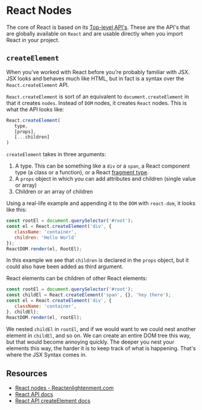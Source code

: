 # React Nodes

The core of React is based on its [Top-level API's](https://reactjs.org/docs/react-api.html). These are the API's that are globally available on `React` and are usable directly when you import React in your project.

## `createElement`

When you've worked with React before you're probably familiar with JSX. JSX looks and behaves much like HTML, but in fact is a syntax over the `React.createElement` API.

`React.createElement` is sort of an equivalent to `document.createElement` in that it creates `nodes`. Instead of `DOM` nodes, it creates `React` nodes. This is what the API looks like:

```javascript
React.createElement(
   type,
   [props],
   [...children]
)
```

`createElement` takes in three arguments:

1. A type. This can be something like a `div` or a `span`, a React component type (a class or a function), or a React [fragment type](https://reactjs.org/docs/fragments.html).
1. A `props` object in which you can add attributes and children (single value or array)
1. Children or an array of children

Using a real-life example and appending it to the `DOM` with `react-dom`, it looks like this:

```javascript
const rootEl = document.querySelector('#root');
const el = React.createElement('div', {
   className: 'container',
   children: 'Hello World'
});
ReactDOM.render(el, RootEl);
```

In this example we see that `children` is declared in the `props` object, but it could also have been added as third argument.

React elements can be children of other React elements:

```javascript
const rootEl = document.querySelector('#root');
const childEl = React.createElement('span', {}, 'hey there');
const el = React.createElement('div', {
   className: 'container',
}, childEl);
ReactDOM.render(el, rootEl);
```

We nested `childEl` in `rootEl`, and if we would want to we could nest another element in `childEl`, and so on. We can create an entire DOM tree this way, but that would become annoying quickly. The deeper you nest your elements this way, the harder it is to keep track of what is happening. That's where the JSX Syntax comes in.

## Resources

- [React nodes - Reactenlightenment.com](https://www.reactenlightenment.com/react-nodes.html)
- [React API docs](https://reactjs.org/docs/react-api.html)
- [React API createElement docs](https://reactjs.org/docs/react-api.html#createelement)
